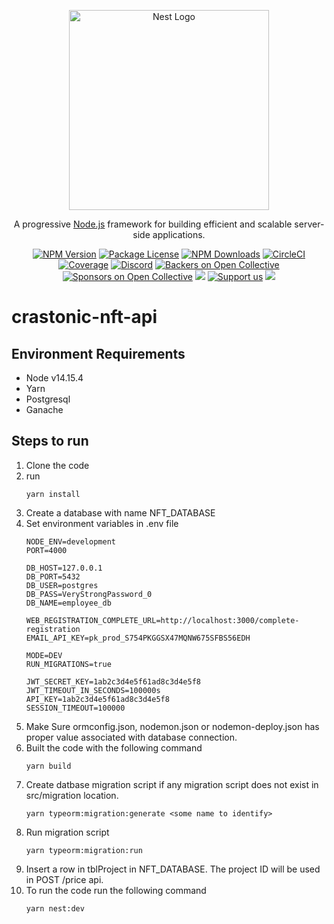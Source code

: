 <p align="center">
  <a href="http://nestjs.com/" target="blank"><img src="https://nestjs.com/img/logo_text.svg" width="320" alt="Nest Logo" /></a>
</p>

[circleci-image]: https://img.shields.io/circleci/build/github/nestjs/nest/master?token=abc123def456
[circleci-url]: https://circleci.com/gh/nestjs/nest

  <p align="center">A progressive <a href="http://nodejs.org" target="_blank">Node.js</a> framework for building efficient and scalable server-side applications.</p>
    <p align="center">
<a href="https://www.npmjs.com/~nestjscore" target="_blank"><img src="https://img.shields.io/npm/v/@nestjs/core.svg" alt="NPM Version" /></a>
<a href="https://www.npmjs.com/~nestjscore" target="_blank"><img src="https://img.shields.io/npm/l/@nestjs/core.svg" alt="Package License" /></a>
<a href="https://www.npmjs.com/~nestjscore" target="_blank"><img src="https://img.shields.io/npm/dm/@nestjs/common.svg" alt="NPM Downloads" /></a>
<a href="https://circleci.com/gh/nestjs/nest" target="_blank"><img src="https://img.shields.io/circleci/build/github/nestjs/nest/master" alt="CircleCI" /></a>
<a href="https://coveralls.io/github/nestjs/nest?branch=master" target="_blank"><img src="https://coveralls.io/repos/github/nestjs/nest/badge.svg?branch=master#9" alt="Coverage" /></a>
<a href="https://discord.gg/G7Qnnhy" target="_blank"><img src="https://img.shields.io/badge/discord-online-brightgreen.svg" alt="Discord"/></a>
<a href="https://opencollective.com/nest#backer" target="_blank"><img src="https://opencollective.com/nest/backers/badge.svg" alt="Backers on Open Collective" /></a>
<a href="https://opencollective.com/nest#sponsor" target="_blank"><img src="https://opencollective.com/nest/sponsors/badge.svg" alt="Sponsors on Open Collective" /></a>
  <a href="https://paypal.me/kamilmysliwiec" target="_blank"><img src="https://img.shields.io/badge/Donate-PayPal-ff3f59.svg"/></a>
    <a href="https://opencollective.com/nest#sponsor"  target="_blank"><img src="https://img.shields.io/badge/Support%20us-Open%20Collective-41B883.svg" alt="Support us"></a>
  <a href="https://twitter.com/nestframework" target="_blank"><img src="https://img.shields.io/twitter/follow/nestframework.svg?style=social&label=Follow"></a>
</p>
  <!--[![Backers on Open Collective](https://opencollective.com/nest/backers/badge.svg)](https://opencollective.com/nest#backer)
  [![Sponsors on Open Collective](https://opencollective.com/nest/sponsors/badge.svg)](https://opencollective.com/nest#sponsor)-->

# crastonic-nft-api

## Environment Requirements
- Node v14.15.4
- Yarn
- Postgresql
- Ganache

## Steps to run
1. Clone the code
2. run 
    ```
    yarn install
    ```
3. Create a database with name NFT_DATABASE
4. Set environment variables in .env file
    ```
    NODE_ENV=development
    PORT=4000

    DB_HOST=127.0.0.1
    DB_PORT=5432
    DB_USER=postgres
    DB_PASS=VeryStrongPassword_0
    DB_NAME=employee_db

    WEB_REGISTRATION_COMPLETE_URL=http://localhost:3000/complete-registration
    EMAIL_API_KEY=pk_prod_S754PKGGSX47MQNW675SFBS56EDH

    MODE=DEV
    RUN_MIGRATIONS=true

    JWT_SECRET_KEY=1ab2c3d4e5f61ad8c3d4e5f8
    JWT_TIMEOUT_IN_SECONDS=100000s
    API_KEY=1ab2c3d4e5f61ad8c3d4e5f8
    SESSION_TIMEOUT=100000
    ```
5. Make Sure ormconfig.json, nodemon.json or nodemon-deploy.json has proper value associated with database connection.
6. Built the code with the following command
    ```
    yarn build
    ```
7. Create datbase migration script if any migration script does not exist in src/migration location.
    ```
    yarn typeorm:migration:generate <some name to identify>
    ```
8. Run migration script
    ```
    yarn typeorm:migration:run
    ```
9. Insert a row in tblProject in NFT_DATABASE. The project ID will be used in POST /price api.
10. To run the code run the following command
    ```
    yarn nest:dev
    ```

